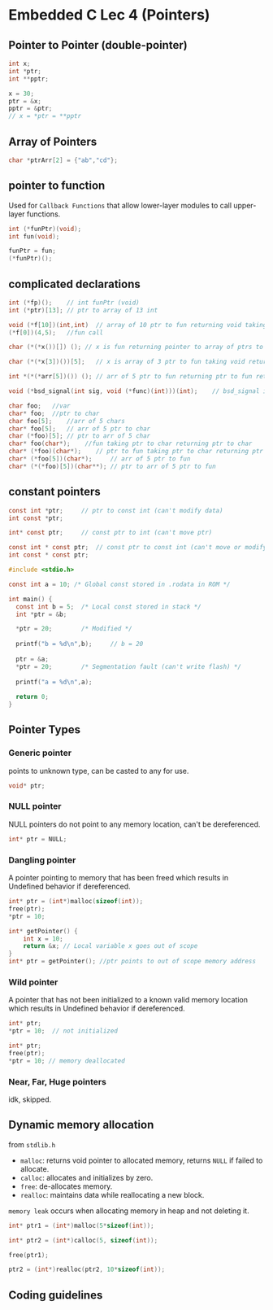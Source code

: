 # Embedded C Lec 4 (Pointers)

## Pointer to Pointer (double-pointer)

```c
int x;
int *ptr;
int **pptr;

x = 30;
ptr = &x;
pptr = &ptr;
// x = *ptr = **pptr 
```

## Array of Pointers

```c
char *ptrArr[2] = {"ab","cd"};
```

## pointer to function

Used for `Callback Functions` that allow lower-layer modules to call upper-layer functions.

```c
int (*funPtr)(void);
int fun(void);

funPtr = fun;
(*funPtr)(); 
```

## complicated declarations

```c
int (*fp)();    // int funPtr (void)
int (*ptr)[13]; // ptr to array of 13 int

void (*f[10])(int,int)  // array of 10 ptr to fun returning void taking args (int, int)
(*f[0])(4,5);   //fun call

char (*(*x())[]) (); // x is fun returning pointer to array of ptrs to fun returning char taking void

char (*(*x[3])())[5];   // x is array of 3 ptr to fun taking void returning ptr to arr of 5 char

int *(*(*arr[5])()) (); // arr of 5 ptr to fun returning ptr to fun returning ptr to int

void (*bsd_signal(int sig, void (*func)(int)))(int);    // bsd_signal is a fun taking (int, ptr to fun taking int returning void) as arguments returning ptr to fun taking int and returning void
```

```c
char foo;   //var
char* foo;  //ptr to char
char foo[5];    //arr of 5 chars
char* foo[5];   // arr of 5 ptr to char
char (*foo)[5]; // ptr to arr of 5 char
char* foo(char*);    //fun taking ptr to char returning ptr to char    
char* (*foo)(char*);    // ptr to fun taking ptr to char returning ptr to char
char* (*foo[5])(char*);     // arr of 5 ptr to fun
char* (*(*foo)[5])(char**); // ptr to arr of 5 ptr to fun
```

## constant pointers

```c
const int *ptr;     // ptr to const int (can't modify data)
int const *ptr;

int* const ptr;     // const ptr to int (can't move ptr)

const int * const ptr;  // const ptr to const int (can't move or modify)
int const * const ptr;
```

```c
#include <stdio.h> 

const int a = 10; /* Global const stored in .rodata in ROM */

int main() {
  const int b = 5;  /* Local const stored in stack */
  int *ptr = &b;    

  *ptr = 20;        /* Modified */
  
  printf("b = %d\n",b);     // b = 20
  
  ptr = &a;         
  *ptr = 20;        /* Segmentation fault (can't write flash) */
    
  printf("a = %d\n",a);
    
  return 0;
}
```

## Pointer Types

### Generic pointer

points to unknown type, can be casted to any for use.

```c
void* ptr;
```

### NULL pointer

NULL pointers do not point to any memory location, can't be dereferenced.

```c
int* ptr = NULL;
```

### Dangling pointer

A pointer pointing to memory that has been freed which results in Undefined behavior if dereferenced.

```c
int* ptr = (int*)malloc(sizeof(int));
free(ptr);
*ptr = 10; 
```

```c
int* getPointer() {
    int x = 10;
    return &x; // Local variable x goes out of scope
}
int* ptr = getPointer(); //ptr points to out of scope memory address
```

### Wild pointer

A pointer that has not been initialized to a known valid memory location which results in Undefined behavior if dereferenced.

```c
int* ptr;   
*ptr = 10;  // not initialized
```

```c
int* ptr;
free(ptr);
*ptr = 10; // memory deallocated
```

### Near, Far, Huge pointers

idk, skipped.

## Dynamic memory allocation

from `stdlib.h`

- `malloc`: returns void pointer to allocated memory, returns `NULL` if failed to allocate.
- `calloc`: allocates and initializes by zero.
- `free`: de-allocates memory.
- `realloc`: maintains data while reallocating a new block.

`memory leak` occurs when allocating memory in heap and not deleting it.

```c
int* ptr1 = (int*)malloc(5*sizeof(int));

int* ptr2 = (int*)calloc(5, sizeof(int));

free(ptr1);

ptr2 = (int*)realloc(ptr2, 10*sizeof(int));
```

## Coding guidelines
